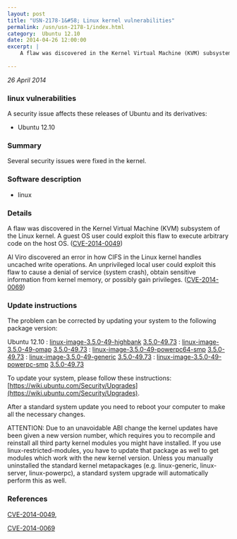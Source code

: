 ```yaml
---
layout: post
title: "USN-2178-1&#58; Linux kernel vulnerabilities"
permalink: /usn/usn-2178-1/index.html
category:  Ubuntu 12.10
date: 2014-04-26 12:00:00
excerpt: |
    A flaw was discovered in the Kernel Virtual Machine (KVM) subsystem of the Linux kernel. A guest OS user could exploit this flaw to execute arbitrary code on the host OS. ([CVE-2014-0049](http://people.ubuntu.com/~ubuntu-security/cve/CVE-2014-0049))
    
--- 
```

 
 

*26 April 2014*

### linux vulnerabilities

A security issue affects these releases of Ubuntu and its derivatives:

* Ubuntu 12.10

### Summary

Several security issues were fixed in the kernel. 

### Software description

* linux 

### Details

A flaw was discovered in the Kernel Virtual Machine (KVM) subsystem of the Linux kernel. A guest OS user could exploit this flaw to execute arbitrary code on the host OS. ([CVE-2014-0049](http://people.ubuntu.com/~ubuntu-security/cve/CVE-2014-0049))

Al Viro discovered an error in how CIFS in the Linux kernel handles uncached write operations. An unprivileged local user could exploit this flaw to cause a denial of service (system crash), obtain sensitive information from kernel memory, or possibly gain privileges. ([CVE-2014-0069](http://people.ubuntu.com/~ubuntu-security/cve/CVE-2014-0069)) 

### Update instructions

The problem can be corrected by updating your system to the following package version:

Ubuntu 12.10
 : [linux-image-3.5.0-49-highbank](https://launchpad.net/ubuntu/+source/linux) <span> [3.5.0-49.73](https://launchpad.net/ubuntu/+source/linux/3.5.0-49.73) </span> 
 : [linux-image-3.5.0-49-omap](https://launchpad.net/ubuntu/+source/linux) <span> [3.5.0-49.73](https://launchpad.net/ubuntu/+source/linux/3.5.0-49.73) </span> 
 : [linux-image-3.5.0-49-powerpc64-smp](https://launchpad.net/ubuntu/+source/linux) <span> [3.5.0-49.73](https://launchpad.net/ubuntu/+source/linux/3.5.0-49.73) </span> 
 : [linux-image-3.5.0-49-generic](https://launchpad.net/ubuntu/+source/linux) <span> [3.5.0-49.73](https://launchpad.net/ubuntu/+source/linux/3.5.0-49.73) </span> 
 : [linux-image-3.5.0-49-powerpc-smp](https://launchpad.net/ubuntu/+source/linux) <span> [3.5.0-49.73](https://launchpad.net/ubuntu/+source/linux/3.5.0-49.73) </span> 

To update your system, please follow these instructions: [https://wiki.ubuntu.com/Security/Upgrades](https://wiki.ubuntu.com/Security/Upgrades).

After a standard system update you need to reboot your computer to make all the necessary changes.

ATTENTION: Due to an unavoidable ABI change the kernel updates have been given a new version number, which requires you to recompile and reinstall all third party kernel modules you might have installed. If you use linux-restricted-modules, you have to update that package as well to get modules which work with the new kernel version. Unless you manually uninstalled the standard kernel metapackages (e.g. linux-generic, linux-server, linux-powerpc), a standard system upgrade will automatically perform this as well. 

### References

 
 [CVE-2014-0049](http://people.ubuntu.com/~ubuntu-security/cve/CVE-2014-0049), 

 [CVE-2014-0069](http://people.ubuntu.com/~ubuntu-security/cve/CVE-2014-0069)
 

